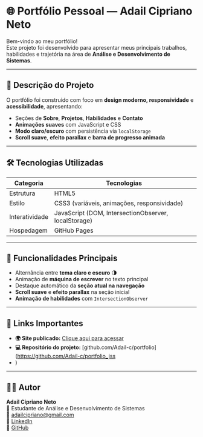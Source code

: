 # 🌐 Portfólio Pessoal — Adail Cipriano Neto

Bem-vindo ao meu portfólio!  
Este projeto foi desenvolvido para apresentar meus principais trabalhos, habilidades e trajetória na área de **Análise e Desenvolvimento de Sistemas**.

---

## 🚀 **Descrição do Projeto**

O portfólio foi construído com foco em **design moderno, responsividade** e **acessibilidade**, apresentando:
- Seções de **Sobre**, **Projetos**, **Habilidades** e **Contato**  
- **Animações suaves** com JavaScript e CSS  
- **Modo claro/escuro** com persistência via `localStorage`  
- **Scroll suave**, **efeito parallax** e **barra de progresso animada**

---

## 🛠️ **Tecnologias Utilizadas**

| Categoria | Tecnologias |
|------------|--------------|
| Estrutura | HTML5 |
| Estilo | CSS3 (variáveis, animações, responsividade) |
| Interatividade | JavaScript (DOM, IntersectionObserver, localStorage) |
| Hospedagem | GitHub Pages |

---

## 🌙 **Funcionalidades Principais**

- Alternância entre **tema claro e escuro** 🌗  
- Animação de **máquina de escrever** no texto principal  
- Destaque automático da **seção atual na navegação**  
- **Scroll suave** e **efeito parallax** na seção inicial  
- **Animação de habilidades** com `IntersectionObserver`

---

## 🔗 **Links Importantes**

- **🌍 Site publicado:** [Clique aqui para acessar](https://adail-c.github.io/portfolio/)  
- **💻 Repositório do projeto:** [github.com/Adail-c/portfolio](https://github.com/Adail-c/portfolio_jss
- )

---

## 👨‍💻 **Autor**

**Adail Cipriano Neto**  
📍 Estudante de Análise e Desenvolvimento de Sistemas  
📧 [adailcipriano@gmail.com](mailto:adailcipriano@gmail.com)  
🔗 [LinkedIn](https://www.linkedin.com/in/adail-cipriano)  
🔗 [GitHub](https://github.com/Adail-c)
